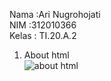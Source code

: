 Nama  :Ari Nugrohojati <br>
NIM   :312010366<br>
Kelas : TI.20.A.2<br>

1. About html<br>
![about html](https://user-images.githubusercontent.com/101261241/161421324-e6e8424b-fb66-4697-89bd-9db30c3e268a.PNG)

